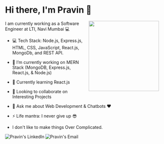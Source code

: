 # Hi there, I'm Pravin 👋
<img align='right' src="https://media.giphy.com/media/3o7qE1YN7aBOFPRw8E/giphy.gif" width="230">

I am currently working as a Software Engineer at LTI, Navi Mumbai :computer:<br>

- :computer: Tech Stack:  Node.js, Express.js, HTML, CSS, JavaScript, React.js, MongoDb, and REST API.

- 🔭 I’m currently working on MERN Stack (MongoDB, Express.js, React.js, & Node.js)
- 🌱 Currently learning React.js
- 👯 Looking to collaborate on Interesting Projects
- 💬 Ask me about Web Development & Chatbots :heart:
- ⚡ Life mantra: I never give up :sunglasses:
- I don't like to make things Over Complicated.

<a href="https://www.linkedin.com/in/pravin--sharma/">
  <img align="left" alt="Pravin's LinkedIn" src="https://img.icons8.com/fluent/48/000000/linkedin.png"/>
</a>

<a href="mailto:pravinsharma9610@gmail.com">
  <img align="left" alt="Pravin's Email" src="https://img.icons8.com/fluent/48/000000/gmail--v1.png"/>
</a>
